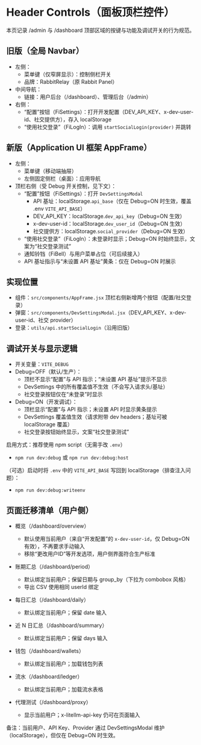 # Header Controls（面板顶栏控件）

本页记录 /admin 与 /dashboard 顶部区域的按键与功能及调试开关的行为规范。

## 旧版（全局 Navbar）
- 左侧：
  - 菜单键（仅窄屏显示）：控制侧栏开关
  - 品牌：RabbitRelay（原 Rabbit Panel）
- 中间导航：
  - 链接：用户后台（/dashboard）、管理后台（/admin）
- 右侧：
  - “配置”按钮（FiSettings）：打开开发配置（DEV_API_KEY、x-dev-user-id、社交提供方），存入 localStorage
  - “使用社交登录”（FiLogIn）：调用 `startSocialLogin(provider)` 并跳转

## 新版（Application UI 框架 AppFrame）
- 左侧：
  - 菜单键（移动端抽屉）
  - 左侧固定侧栏（桌面）：应用导航
- 顶栏右侧（受 Debug 开关控制，见下文）：
  - “配置”按钮（FiSettings）：打开 `DevSettingsModal`
    - API 基址：localStorage.`api_base`（仅在 Debug=ON 时生效，覆盖 .env `VITE_API_BASE`）
    - DEV_API_KEY：localStorage.`dev_api_key`（Debug=ON 生效）
    - x-dev-user-id：localStorage.`dev_user_id`（Debug=ON 生效）
    - 社交提供方：localStorage.`social_provider`（Debug=ON 生效）
  - “使用社交登录”（FiLogIn）：未登录时显示；Debug=ON 时始终显示，文案为“社交登录测试”
  - 通知铃铛（FiBell）与用户菜单占位（可后续接入）
  - API 基址指示与“未设置 API 基址”黄条：仅在 Debug=ON 时展示

## 实现位置
- 组件：`src/components/AppFrame.jsx` 顶栏右侧新增两个按钮（配置/社交登录）
- 弹窗：`src/components/DevSettingsModal.jsx`（DEV_API_KEY、x-dev-user-id、社交 provider）
- 登录：`utils/api.startSocialLogin`（沿用旧版）

## 调试开关与显示逻辑
- 开关变量：`VITE_DEBUG`
- Debug=OFF（默认/生产）：
  - 顶栏不显示“配置”与 API 指示；“未设置 API 基址”提示不显示
  - DevSettings 中的所有覆盖值不生效（不会写入请求头/基址）
  - 社交登录按钮仅在“未登录”时显示
- Debug=ON（开发调试）：
  - 顶栏显示“配置”与 API 指示；未设置 API 时显示黄条提示
  - DevSettings 覆盖值生效（请求附带 dev headers；基址可被 localStorage 覆盖）
  - 社交登录按钮始终显示，文案“社交登录测试”

启用方式：推荐使用 npm script（无需手改 `.env`）
- `npm run dev:debug` 或 `npm run dev:debug:host`

（可选）启动时将 `.env` 中的 `VITE_API_BASE` 写回到 localStorage（排查注入问题）：
- `npm run dev:debug:writeenv`

## 页面迁移清单（用户侧）
- 概览（/dashboard/overview）
  - 默认使用当前用户（来自“开发配置”的 `x-dev-user-id`，仅 Debug=ON 有效），不再要求手动输入
  - 移除“更改用户ID”等开发选项，用户侧界面符合生产标准

- 账期汇总（/dashboard/period）
  - 默认绑定当前用户；保留日期与 group_by（下拉为 combobox 风格）
  - 导出 CSV 使用相同 userId 绑定

- 每日汇总（/dashboard/daily）
  - 默认绑定当前用户；保留 date 输入

- 近 N 日汇总（/dashboard/summary）
  - 默认绑定当前用户；保留 days 输入

- 钱包（/dashboard/wallets）
  - 默认绑定当前用户；加载钱包列表

- 流水（/dashboard/ledger）
  - 默认绑定当前用户；加载流水表格

- 代理测试（/dashboard/proxy）
  - 显示当前用户；x-litellm-api-key 仍可在页面输入

备注：当前用户、API Key、Provider 通过 DevSettingsModal 维护（localStorage），但仅在 Debug=ON 时生效。
